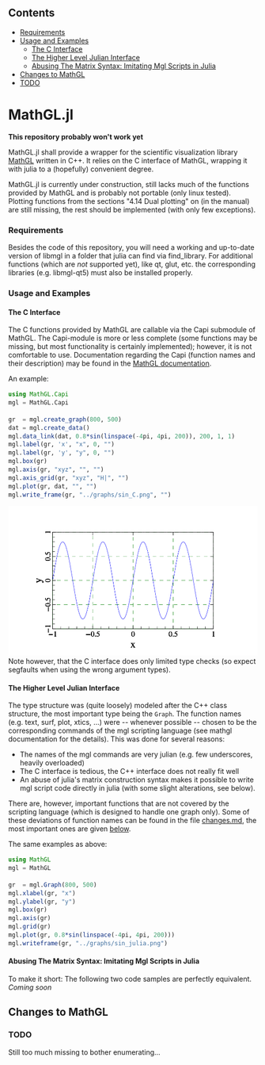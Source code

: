 <!--- This file is autogenerated to contain a toc -->

## Contents

- [Requirements ](#requirements)
- [Usage and Examples ](#usage-and-examples)
    - [The C Interface ](#the-c-interface)
    - [The Higher Level Julian Interface ](#the-higher-level-julian-interface)
    - [Abusing The Matrix Syntax: Imitating Mgl Scripts in Julia ](#abusing-the-matrix-syntax-imitating-mgl-scripts-in-julia)
- [Changes to MathGL](#changes-to-mathgl)
- [TODO](#todo)

<!-- end toc -->

# MathGL.jl
**This repository probably won't work yet**

MathGL.jl shall provide a wrapper for the scientific visualization library
[MathGL](http://mathgl.sourceforge.net) written in C++.
It relies on the C interface of MathGL, wrapping it with julia to
a (hopefully) convenient degree.

MathGL.jl is currently under construction, still lacks much of the
functions provided by MathGL and is probably not portable (only linux
tested). Plotting functions from the sections "4.14 Dual plotting" on (in the manual)
are still missing, the rest should be implemented (with only few
exceptions).

### Requirements 
Besides the code of this repository, you will need a working and up-to-date
version of libmgl in a folder that julia can find via find\_library. For
additional functions (which are *not* supported yet), like qt, glut, etc.
the corresponding libraries (e.g. libmgl-qt5) must also be installed
properly.


### Usage and Examples 
#### The C Interface 
The C functions provided by MathGL are callable via the Capi submodule of
MathGL. The Capi-module is more or less complete (some functions may be
missing, but most functionality is certainly implemented); however,
it is not comfortable to use. Documentation regarding the Capi (function
names and their description) may be found in the 
[MathGL documentation](http://mathgl.sourceforge.net/doc_en/Main.html).

An example: 
```julia
using MathGL.Capi
mgl = MathGL.Capi

gr  = mgl.create_graph(800, 500)
dat = mgl.create_data()
mgl.data_link(dat, 0.8*sin(linspace(-4pi, 4pi, 200)), 200, 1, 1)
mgl.label(gr, 'x', "x", 0, "")
mgl.label(gr, 'y', "y", 0, "")
mgl.box(gr)
mgl.axis(gr, "xyz", "", "")
mgl.axis_grid(gr, "xyz", "H|", "")
mgl.plot(gr, dat, "", "")
mgl.write_frame(gr, "../graphs/sin_C.png", "")
```
![sin_C example](/graphs/sin_C.png?raw=true)
Note however, that the C interface does only limited type checks (so
expect segfaults when using the wrong argument types).

#### The Higher Level Julian Interface 
The type structure was (quite loosely) modeled after the C++ class
structure, the most important type being the `Graph`.  The
function names (e.g. text, surf, plot, xtics, ...) were -- whenever
possible -- chosen to be the corresponding commands of the mgl scripting
language (see mathgl documentation for the details). This was done for
several reasons:
    
* The names of the mgl commands are very julian (e.g. few underscores,
  heavily overloaded)
* The C interface is tedious, the C++ interface does not really
  fit well
* An abuse of julia's matrix construction syntax makes it possible to
  write mgl script code directly in julia (with some slight
  alterations, see below).

There are, however, important functions that are not covered by the
scripting language (which is designed to handle one graph only).
Some of these deviations of function names can be found in the file
[changes.md](/changes.md), the most important ones are given
[below](#changes-to-mathgl).

The same examples as above:
```julia
using MathGL
mgl = MathGL

gr  = mgl.Graph(800, 500)
mgl.xlabel(gr, "x")
mgl.ylabel(gr, "y")
mgl.box(gr)
mgl.axis(gr)
mgl.grid(gr)
mgl.plot(gr, 0.8*sin(linspace(-4pi, 4pi, 200)))
mgl.writeframe(gr, "../graphs/sin_julia.png")
```

#### Abusing The Matrix Syntax: Imitating Mgl Scripts in Julia 
To make it short: The following two code samples are perfectly equivalent.
*Coming soon*

## Changes to MathGL

### TODO

Still too much missing to bother enumerating...

